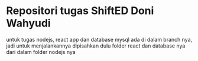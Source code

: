 # Repositori tugas ShiftED Doni Wahyudi
untuk tugas nodejs, react app dan database mysql ada di dalam branch nya, jadi untuk menjalankannya dipisahkan dulu folder react dan database nya dari dalam folder nodejs nya

